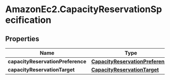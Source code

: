 # AmazonEc2.CapacityReservationSpecification

## Properties

Name | Type | Description | Notes
------------ | ------------- | ------------- | -------------
**capacityReservationPreference** | [**CapacityReservationPreference**](CapacityReservationPreference.md) |  | [optional] 
**capacityReservationTarget** | [**CapacityReservationTarget**](CapacityReservationTarget.md) |  | [optional] 


